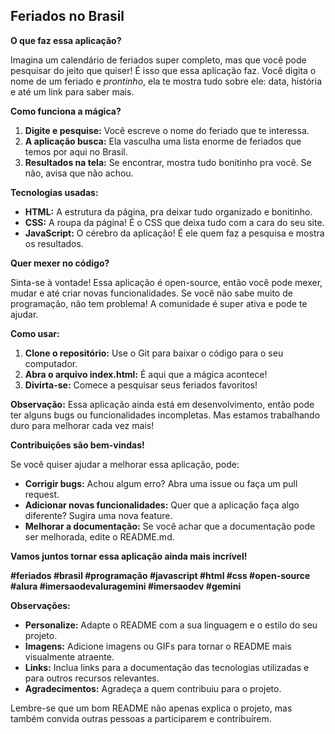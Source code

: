 ## Feriados no Brasil

**O que faz essa aplicação?**

Imagina um calendário de feriados super completo, mas que você pode pesquisar do jeito que quiser! É isso que essa aplicação faz. Você digita o nome de um feriado e *prontinho*, ela te mostra tudo sobre ele: data, história e até um link para saber mais. 

**Como funciona a mágica?**

1. **Digite e pesquise:** Você escreve o nome do feriado que te interessa.
2. **A aplicação busca:** Ela vasculha uma lista enorme de feriados que temos por aqui no Brasil.
3. **Resultados na tela:** Se encontrar, mostra tudo bonitinho pra você. Se não, avisa que não achou.

**Tecnologias usadas:**

* **HTML:** A estrutura da página, pra deixar tudo organizado e bonitinho.
* **CSS:** A roupa da página! É o CSS que deixa tudo com a cara do seu site.
* **JavaScript:** O cérebro da aplicação! É ele quem faz a pesquisa e mostra os resultados.

**Quer mexer no código?**

Sinta-se à vontade! Essa aplicação é open-source, então você pode mexer, mudar e até criar novas funcionalidades. Se você não sabe muito de programação, não tem problema! A comunidade é super ativa e pode te ajudar.

**Como usar:**

1. **Clone o repositório:** Use o Git para baixar o código para o seu computador.
2. **Abra o arquivo index.html:** É aqui que a mágica acontece!
3. **Divirta-se:** Comece a pesquisar seus feriados favoritos!

**Observação:** Essa aplicação ainda está em desenvolvimento, então pode ter alguns bugs ou funcionalidades incompletas. Mas estamos trabalhando duro para melhorar cada vez mais!

**Contribuições são bem-vindas!**

Se você quiser ajudar a melhorar essa aplicação, pode:

* **Corrigir bugs:** Achou algum erro? Abra uma issue ou faça um pull request.
* **Adicionar novas funcionalidades:** Quer que a aplicação faça algo diferente? Sugira uma nova feature.
* **Melhorar a documentação:** Se você achar que a documentação pode ser melhorada, edite o README.md.

**Vamos juntos tornar essa aplicação ainda mais incrível!** 

**#feriados #brasil #programação #javascript #html #css #open-source #alura #imersaodevaluragemini #imersaodev #gemini**

**Observações:**

* **Personalize:** Adapte o README com a sua linguagem e o estilo do seu projeto.
* **Imagens:** Adicione imagens ou GIFs para tornar o README mais visualmente atraente.
* **Links:** Inclua links para a documentação das tecnologias utilizadas e para outros recursos relevantes.
* **Agradecimentos:** Agradeça a quem contribuiu para o projeto.

Lembre-se que um bom README não apenas explica o projeto, mas também convida outras pessoas a participarem e contribuírem.
